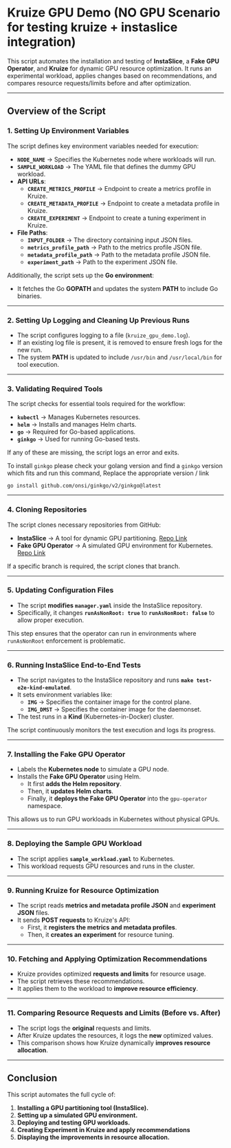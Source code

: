 # **Kruize GPU Demo (NO GPU Scenario for testing kruize + instaslice integration)**

This script automates the installation and testing of **InstaSlice**, a **Fake GPU Operator**, and **Kruize** for dynamic GPU resource optimization. It runs an experimental workload, applies changes based on recommendations, and compares resource requests/limits before and after optimization.

---

## **Overview of the Script**

### **1. Setting Up Environment Variables**
The script defines key environment variables needed for execution:

- **`NODE_NAME`** → Specifies the Kubernetes node where workloads will run.
- **`SAMPLE_WORKLOAD`** → The YAML file that defines the dummy GPU workload.
- **API URLs**:
    - **`CREATE_METRICS_PROFILE`** → Endpoint to create a metrics profile in Kruize.
    - **`CREATE_METADATA_PROFILE`** → Endpoint to create a metadata profile in Kruize.
    - **`CREATE_EXPERIMENT`** → Endpoint to create a tuning experiment in Kruize.
- **File Paths**:
    - **`INPUT_FOLDER`** → The directory containing input JSON files.
    - **`metrics_profile_path`** → Path to the metrics profile JSON file.
    - **`metadata_profile_path`** → Path to the metadata profile JSON file.
    - **`experiment_path`** → Path to the experiment JSON file.

Additionally, the script sets up the **Go environment**:
- It fetches the Go **GOPATH** and updates the system **PATH** to include Go binaries.

---

### **2. Setting Up Logging and Cleaning Up Previous Runs**
- The script configures logging to a file (`kruize_gpu_demo.log`).
- If an existing log file is present, it is removed to ensure fresh logs for the new run.
- The system **PATH** is updated to include `/usr/bin` and `/usr/local/bin` for tool execution.

---

### **3. Validating Required Tools**
The script checks for essential tools required for the workflow:
- **`kubectl`** → Manages Kubernetes resources.
- **`helm`** → Installs and manages Helm charts.
- **`go`** → Required for Go-based applications.
- **`ginkgo`** → Used for running Go-based tests.

If any of these are missing, the script logs an error and exits.

To install `ginkgo` please check your golang version and find a `ginkgo` version which fits and run this command,
Replace the appropriate version / link

```shell
go install github.com/onsi/ginkgo/v2/ginkgo@latest
```

---

### **4. Cloning Repositories**
The script clones necessary repositories from GitHub:
- **InstaSlice** → A tool for dynamic GPU partitioning. [Repo Link](https://github.com/openshift/instaslice-operator/)
- **Fake GPU Operator** → A simulated GPU environment for Kubernetes. [Repo Link](https://github.com/run-ai/fake-gpu-operator)

If a specific branch is required, the script clones that branch.

---

### **5. Updating Configuration Files**
- The script **modifies `manager.yaml`** inside the InstaSlice repository.
- Specifically, it changes **`runAsNonRoot: true`** to **`runAsNonRoot: false`** to allow proper execution.

This step ensures that the operator can run in environments where `runAsNonRoot` enforcement is problematic.

---

### **6. Running InstaSlice End-to-End Tests**
- The script navigates to the InstaSlice repository and runs **`make test-e2e-kind-emulated`**.
- It sets environment variables like:
    - **`IMG`** → Specifies the container image for the control plane.
    - **`IMG_DMST`** → Specifies the container image for the daemonset.
- The test runs in a **Kind** (Kubernetes-in-Docker) cluster.

The script continuously monitors the test execution and logs its progress.

---

### **7. Installing the Fake GPU Operator**
- Labels the **Kubernetes node** to simulate a GPU node.
- Installs the **Fake GPU Operator** using Helm.
    - It first **adds the Helm repository**.
    - Then, it **updates Helm charts**.
    - Finally, it **deploys the Fake GPU Operator** into the `gpu-operator` namespace.

This allows us to run GPU workloads in Kubernetes without physical GPUs.

---

### **8. Deploying the Sample GPU Workload**
- The script applies **`sample_workload.yaml`** to Kubernetes.
- This workload requests GPU resources and runs in the cluster.

---

### **9. Running Kruize for Resource Optimization**
- The script reads **metrics and metadata profile JSON** and **experiment JSON** files.
- It sends **POST requests** to Kruize's API:
    - First, it **registers the metrics and metadata profiles**.
    - Then, it **creates an experiment** for resource tuning.

---

### **10. Fetching and Applying Optimization Recommendations**
- Kruize provides optimized **requests and limits** for resource usage.
- The script retrieves these recommendations.
- It applies them to the workload to **improve resource efficiency**.

---

### **11. Comparing Resource Requests and Limits (Before vs. After)**
- The script logs the **original** requests and limits.
- After Kruize updates the resources, it logs the **new** optimized values.
- This comparison shows how Kruize dynamically **improves resource allocation**.

---

## **Conclusion**
This script automates the full cycle of:
1. **Installing a GPU partitioning tool (InstaSlice).**
2. **Setting up a simulated GPU environment.**
3. **Deploying and testing GPU workloads.**
4. **Creating Experiment in Kruize and apply recommendations**
5. **Displaying the improvements in resource allocation.**

